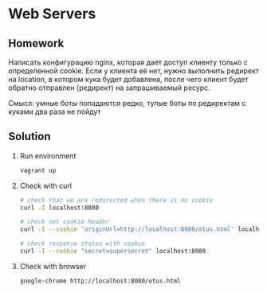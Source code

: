 # Web Servers

## Homework
Написать конфигурацию nginx, которая даёт доступ клиенту только с определенной cookie.
Если у клиента её нет, нужно выполнить редирект на location, в котором кука будет добавлена, после чего клиент будет обратно отправлен (редирект) на запрашиваемый ресурс.

Смысл: умные боты попадаются редко, тупые боты по редиректам с куками два раза не пойдут

## Solution
1. Run environment
    ```bash
    vagrant up
    ```

1. Check with curl
    ```bash
    # check that we are redirected when there is no cookie
    curl -I localhost:8080

    # check set cookie header
    curl -I --cookie 'originUrl=http://localhost:8080/otus.html' localhost:8080/secret

    # check response status with cookie
    curl -I --cookie "secret=supersecret" localhost:8080
    ```

1. Check with browser
    ```bash
    google-chrome http://localhost:8080/otus.html
    ```
